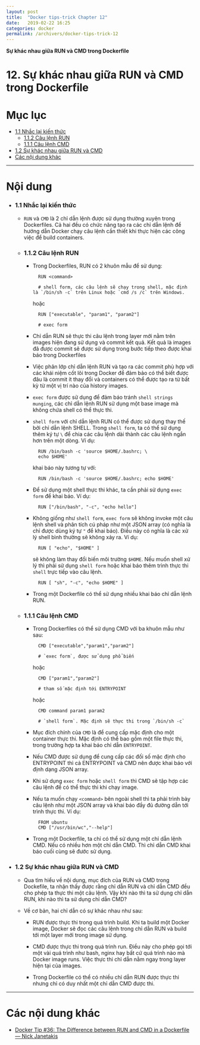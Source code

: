 ```yaml
---
layout: post
title:  "Docker tips-trick Chapter 12"
date:   2019-02-22 16:25
categories: docker
permalink: /archivers/docker-tips-trick-12
---
```


**Sự khác nhau giữa RUN và CMD trong Dockerfile**

# 12. Sự khác nhau giữa RUN và CMD trong Dockerfile

# Mục lục


- [1.1 Nhắc lại kiến thức](#review)
    - [1.1.2 Câu lệnh RUN](#cmd-run)
    - [1.1.1 Câu lệnh CMD](#cmd-cmd)
- [1.2 Sự khác nhau giữa RUN và CMD](#main-content)
- [Các nội dung khác](#content-others)

____

# <a name="content">Nội dung</a>

- ### <a name="review">1.1 Nhắc lại kiến thức</a>

    - `RUN` và `CMD` là 2 chỉ dẫn lệnh được sử dụng thường xuyên trong Dockerfiles. Cả hai đều có chức năng tạo ra các chỉ dẫn lệnh để hướng dẫn Docker chạy câu lệnh cần thiết khi thực hiện các công việc để build containers.

    - ### <a name="cmd-run">1.1.2 Câu lệnh RUN</a>

        - Trong Dockerfiles, RUN có 2 khuôn mẫu để sử dụng:

                RUN <command>

                # shell form, các câu lệnh sẽ chạy trong shell, mặc định là `/bin/sh -c` trên Linux hoặc `cmd /s /c` trên Windows.

            hoặc

                RUN ["executable", "param1", "param2"]

                # exec form

        - Chỉ dẫn RUN sẽ thực thi câu lệnh trong layer mới nằm trên images hiện đang sử dụng và commit kết quả. Kết quả là images đã được commit sẽ được sử dụng trong bước tiếp theo được khai báo trong Dockerfiles

        - Việc phân lớp chỉ dẫn lệnh RUN và tạo ra các commit phù hợp với các khái niệm cốt lõi trong Docker để đảm bảo có thể biết được đâu là commit ít thay đổi và containers có thể được tạo ra từ bất kỳ từ một vị trí nào của history images.

        - `exec form` được sử dụng để đảm báo tránh `shell strings munging`, các chỉ dẫn lệnh RUN sử dụng một base image mà không chứa shell có thể thực thi.

        - `shell form` với chỉ dẫn lệnh RUN có thể được sử dụng thay thế bởi chỉ dẫn lệnh SHELL. Trong `shell form`, ta có thể sử dụng thêm ký tự ` \ ` để chia các câu lệnh dài thành các câu lệnh ngắn hơn trên một dòng. Ví dụ:

                RUN /bin/bash -c 'source $HOME/.bashrc; \
                echo $HOME'

            khai báo này tương tự với:

                RUN /bin/bash -c 'source $HOME/.bashrc; echo $HOME'

        - Để sử dụng một shell thực thi khác, ta cần phải sử dụng `exec form` để khai báo. Ví dụ:

                RUN ["/bin/bash", "-c", "echo hello"]

        - Không giống như `shell form`, `exec form` sẽ không invoke một câu lệnh shell và phân tích cú pháp như một JSON array (có nghĩa là chỉ được dùng ký tự ` " ` để khai báo). Điều này có nghĩa là các xử lý shell bình thường sẽ không xảy ra. Ví dụ:

                RUN [ "echo", "$HOME" ]

            sẽ không làm thay đổi biến môi trường `$HOME`. Nếu muốn shell xử lý thì phải sử dụng `shell form` hoặc khai báo thêm trình thực thi `shell` trực tiếp vào câu lệnh.

                RUN [ "sh", "-c", "echo $HOME" ]

        - Trong một Dockerfile có thể sử dụng nhiều khai báo chỉ dẫn lệnh RUN.

    - ### <a name="cmd-cmd">1.1.1 Câu lệnh CMD</a>

        - Trong Dockerfiles có thể sử dụng CMD với ba khuôn mẫu như sau:

                CMD ["executable","param1","param2"]

                # `exec form`, được sử dụng phổ biến

            hoặc

                CMD ["param1","param2"]

                # tham số mặc định tới ENTRYPOINT

            hoặc

                CMD command param1 param2

                # `shell form`. Mặc định sẽ thực thi trong `/bin/sh -c`

        - Mục đích chính của `CMD` là để cung cấp mặc định cho một container thực thi. Mặc định có thể bao gồm một file thực thi, trong trường hợp ta khai báo chỉ dẫn `ENTRYPOINT`.

        - Nếu CMD được sử dụng để cung cấp các đối số mặc định cho ENTRYPOINT thì cả ENTRYPOINT và CMD nên được khai báo với định dạng JSON array.

        - Khi sử dụng `exec form` hoặc `shell form` thì CMD sẽ tập hợp các câu lệnh để có thể thực thi khi chạy image.

        - Nếu ta muốn chạy `<command>` bên ngoài shell thì ta phải trình bày câu lệnh như một JSON array và khai báo đầy đủ đường dẫn tới trình thực thi. Ví dụ:

                FROM ubuntu
                CMD ["/usr/bin/wc","--help"]

        - Trong một Dockerfile, ta chỉ có thể sử dụng một chỉ dẫn lệnh CMD. Nếu có nhiều hơn một chỉ dẫn CMD. Thì chỉ dẫn CMD khai báo cuối cùng sẽ đước sử dụng.

- ### <a name="main-content">1.2 Sự khác nhau giữa RUN và CMD</a>

    - Qua tìm hiểu về nội dung, mục đích của RUN và CMD trong Dockefile, ta nhận thấy được rằng chỉ dẫn RUN và chỉ dẫn CMD đều cho phép ta thực thi một câu lệnh. Vậy khi nào thì ta sử dụng chỉ dẫn RUN, khi nào thì ta sử dụng chỉ dẫn CMD?

    - Về cơ bản, hai chỉ dẫn có sự khác nhau như sau:

        + RUN được thực thi trong quá trình build. Khi ta build một Docker image, Docker sẽ đọc các câu lệnh trong chỉ dẫn RUN và build tới một layer mới trong image sử dụng.

        + CMD được thực thi trong quá trình run. Điều này cho phép gọi tới một vài quá trình như bash, nginx hay bất cứ quá trình nào mà Docker image runs. Việc thực thi chỉ dẫn nằm ngay trong layer hiện tại của images.

        + Trong Dockerfile có thể có nhiều chỉ dẫn RUN được thực thi nhưng chỉ có duy nhất một chỉ dẫn CMD được thi.

____

# <a name="content-others">Các nội dung khác</a>

- [Docker Tip #36: The Difference between RUN and CMD in a Dockerfile — Nick Janetakis](https://nickjanetakis.com/blog/docker-tip-36-the-difference-between-run-and-cmd-in-a-dockerfile)